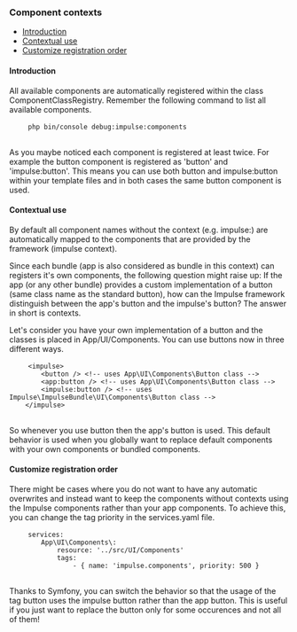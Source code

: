 <h3 class="doc-title">Component contexts</h3>

- [Introduction](#introduction)
- [Contextual use](#contextual-use)
- [Customize registration order](#customize-registration-order)

<h4><a id="introduction">Introduction</a></h4>

All available components are automatically registered within the class <span class="code-hint">ComponentClassRegistry</span>. Remember the following command to list all available components.

<div>
  <div class="code-header">
    <div class="container-fluid">
        <div class="row">
            <div class="button red"></div>
          	<div class="button yellow"></div>
          	<div class="button green"></div>
        </div>
    </div>
  </div>
  <pre class="code-white imp-code line-numbers language-shell">
  	<code class="language-bash">php bin/console debug:impulse:components</code>
  </pre>
</div>

As you maybe noticed each component is registered at least twice. For example the button component is registered as 'button' and 'impulse:button'. This means you can use both <span class="code-hint">button</span> and <span class="code-hint">impulse:button</span> within your template files and in both cases the same button component is used.

<h4><a id="contextual-use">Contextual use</a></h4>

By default all component names without the context (e.g. impulse:) are automatically mapped to the components that are provided by the framework (impulse context). 

Since each bundle (app is also considered as bundle in this context) can registers it's own components, the following question might raise up: If the app (or any other bundle) provides a custom implementation of a button (same class name as the standard button), how can the Impulse framework distinguish between the app's button and the impulse's button? The answer in short is contexts.

Let's consider you have your own implementation of a button and the classes is placed in App/UI/Components. You can use buttons now in three different ways.

<div>
  <div class="code-header">
    <div class="container-fluid">
        <div class="row">
            <div class="button red"></div>
          	<div class="button yellow"></div>
          	<div class="button green"></div>
        </div>
    </div>
  </div>
  <pre class="code-white imp-code line-numbers language-markup">
  	<code class="language-markup">&lt;impulse&gt;
    	&lt;button /&gt; &lt;!-- uses App\UI\Components\Button class --&gt;
        &lt;app:button /&gt; &lt;!-- uses App\UI\Components\Button class --&gt;
        &lt;impulse:button /&gt; &lt;!-- uses Impulse\ImpulseBundle\UI\Components\Button class --&gt;
    &lt;/impulse&gt;</code>
  </pre>
</div>

So whenever you use <span class="code-hint">button</span> then the app's button is used. This default behavior is used when you globally want to replace default components with your own components or bundled components.

<h4><a id="customize-registration-order">Customize registration order</a></h4>

There might be cases where you do not want to have any automatic overwrites and instead want to keep the components without contexts using the Impulse components rather than your app components. To achieve this, you can change the tag priority in the services.yaml file.

<div>
  <div class="code-header">
    <div class="container-fluid">
        <div class="row">
            <div class="button red"></div>
          	<div class="button yellow"></div>
          	<div class="button green"></div>
        </div>
    </div>
  </div>
  <pre class="code-white imp-code line-numbers language-yaml">
  	<code class="language-yaml">services:
    	App\UI\Components\:
        	resource: '../src/UI/Components'
            tags:
            	- { name: 'impulse.components', priority: 500 }</code>
  </pre>
</div>

Thanks to Symfony, you can switch the behavior so that the usage of the tag <span class="code-hint">button</span> uses the impulse button rather than the app button. This is useful if you just want to replace the button only for some occurences and not all of them!